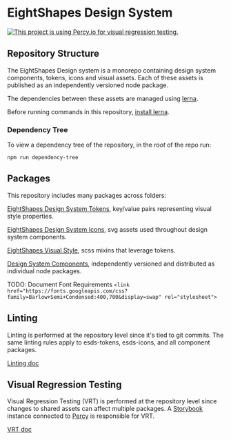 # EightShapes Design System
[![This project is using Percy.io for visual regression testing.](https://percy.io/static/images/percy-badge.svg)](https://percy.io/EightShapes-LLC/esds-storybook)

## Repository Structure
The EightShapes Design system is a monorepo containing design system components, tokens, icons and visual assets. Each of these assets is published as an independently versioned node package.

The dependencies between these assets are managed using [lerna](https://lerna.js.org).

Before running commands in this repository, [install lerna](./documentation/lerna.md).

### Dependency Tree
To view a dependency tree of the repository, in the _root_ of the repo run:

```
npm run dependency-tree
```

## Packages
This repository includes many packages across folders:

[EightShapes Design System Tokens](./esds-tokens/README.md), key/value pairs representing visual style properties.

[EightShapes Design System Icons](./esds-icons/README.md), svg assets used throughout design system components.

[EightShapes Visual Style](./esds-visual-style/README.md), scss mixins that leverage tokens.

[Design System Components](./components/README.md), independently versioned and distributed as individual node packages.

TODO: Document Font Requirements `<link href="https://fonts.googleapis.com/css?family=Barlow+Semi+Condensed:400,700&display=swap" rel="stylesheet">`

## Linting
Linting is performed at the repository level since it's tied to git commits. The same linting rules apply to esds-tokens, esds-icons, and all component packages.

[Linting doc](./documentation/linting.md)

## Visual Regression Testing
Visual Regression Testing (VRT) is performed at the repository level since changes to shared assets can affect multiple packages. A [Storybook](https://storybook.js.org) instance connected to [Percy](https://percy.io) is responsible for VRT.

[VRT doc](./test/storybook/README.md)
